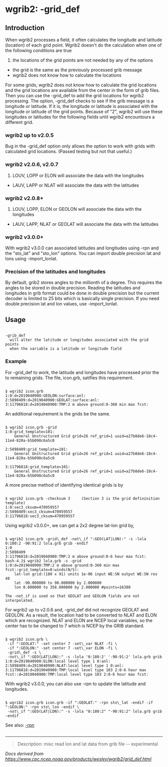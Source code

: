 # wgrib2: -grid_def

## Introduction

When wgrib2 processes a field, it often calculates the longitude
and latitude (location) of each grid point. Wgrib2 doesn't do the calculation
when one of the following conditions are true

1. the locations of the grid points are not needed by any of the options

- the grid is the same as the previously processed grib message
- wgrib2 does not know how to calculate the locations

For some grids, wgrib2 does not know how to calculate the grid locations
and the grid locations are available from the center in the form of grib files.
Then you can use the -grid_def to add the grid
locations for wgrib2 processing.
The option, -grid_def checks to see if the grib message
is a longitude or latitude. If it is, the longitude or latitude is associated
with the longitude or latitude of the grid points.
Because of "2", wgrib2 will use these longitudes
or latitudes for the following fields until wgrib2 encountours a different
grid.

### wgrib2 up to v2.0.5

Bug in the -grid_def option only allows
the option to work with grids with calculated grid locations.
(Passed testing but not that useful.)

### wgrib2 v2.0.6, v2.0.7

1. LOUV, LOPP or ELON will associate the data with the longitudes

- LAUV, LAPP or NLAT will associate the data with the latitudes

### wgrib2 v2.0.8+

1. LOUV, LOPP, ELON or GEOLON will associate the data with the longitudes

- LAUV, LAPP, NLAT or GEOLAT will associate the data with the latitudes

### wgrib2 v3.0.0+

With wgrib2 v3.0.0 can associated latitudes and longitudes using -rpn
and the "sto_lat" and "sto_lon" options. You can import double precision
lat and lons using -import_lonlat.

### Precision of the latitudes and longitudes

By default, grib2 stores angles to the millionth of a degree. This
requires the angles to be stored in double precision. Reading the
latitudes and longitudes in grib format could be done in double
precision but the current decoder is limited to 25 bits which is
basically single precision. If you need double precision lat and lon
values, use -import_lonlat.

## Usage

```

-grib_def
  will alter the latitude or longitudes associated with the grid points
  when the variable is a latitude or longitude field

```

### Example

For -grid_def to work, the latitude and longitudes have
processed prior the to remaining grids. The file, icon.grb, satifies this requirement.

```

$ wgrib2 icon.grb
1:0:d=2019040900:GEOLON:surface:anl:
2:5898409:d=2019040900:GEOLAT:surface:anl:
3:11796818:d=2019040900:TMP:2 m above ground:0-360 min max fcst:

```

An additional requirement is the grids be the same.

```

$ wgrib2 icon.grb -grid
1:0:grid_template=101:
	General Unstructured Grid grid=26 ref_grid=1 uuid=a27b8de6-18c4-11e4-820a-b5b098c6a5c0

2:5898409:grid_template=101:
	General Unstructured Grid grid=26 ref_grid=1 uuid=a27b8de6-18c4-11e4-820a-b5b098c6a5c0

3:11796818:grid_template=101:
	General Unstructured Grid grid=26 ref_grid=1 uuid=a27b8de6-18c4-11e4-820a-b5b098c6a5c0

```

A more precise method of identifying identical grids is by

```

$ wgrib2 icon.grb -checksum 3     (Section 3 is the grid defininition template)
1:0:sec3_cksum=470959557
2:5898409:sec3_cksum=470959557
3:11796818:sec3_cksum=470959557

```

Using wgrib2 v3.0.0+, we can get a 2x2 degree lat-lon grid by,

```

$ wgrib2 icon.grb -grid\_def -not\_if ":GEO(LAT|LON):" -s -lola 0:180:2 -90:91:2 lola.grb grib -endif
1:0
2:5898409
3:11796818:d=2019040900:TMP:2 m above ground:0-6 hour max fcst:
bash-4.1$ wgrib2 lola.grb -s -grid
1:0:d=2019040900:TMP:2 m above ground:0-360 min max fcst::grid_template=0:winds(N/S):
	lat-lon grid:(180 x 91) units 1e-06 input WE:SN output WE:SN res 48
	lat -90.000000 to 90.000000 by 2.000000
	lon 0.000000 to 358.000000 by 2.000000 #points=16380

The -not_if is used so that GEOLAT and GEOLON fields are not interpolated.

```

For wgrib2 up to v2.0.6 and, -grid_def did not recognize GEOLAT and GEOLON.
As a result, the location had to be converted to NLAT and ELON which are
recognized. NLAT and ELON are NCEP local variables, so the center has to
be changed to 7 which is NCEP by the GRIB standard.

```

$ wgrib2 icon.grb \
 -if ":GEOLAT:" -set center 7 -set\_var NLAT -fi \
 -if ":GEOLON:" -set center 7 -set\_var ELON -fi \
 -grid\_def -s \
 -not\_if ":GEO(LAT|LON):" -s -lola '0:180:2' '-90:91:2' lola.grb grib
1:0:d=2019040900:ELON:local level type 1 0:anl:
2:5898409:d=2019040900:NLAT:local level type 1 0:anl:
3:11796818:d=2019040900:TMP:local level type 103 2:0-6 hour max fcst::d=2019040900:TMP:local level type 103 2:0-6 hour max fcst:

```

With wgrib2 v3.0.0, you can also use -rpn to update the latitude and
longitudes.

```

$ wgrib2 icon.grb icon.grb -if ":GEOLAT:" -rpn sto\_lat -endif -if ":GEOLON:" -rpn sto\_lon -endif \
 -not\_if ":GEO(LAT|LON):" -s -lola "0:180:2" "-90:91:2" lola.grb grib -endif

```

See also:
[-rpn](./rpn.md)

```

```

---

> Description: misc read lon and lat data from grib file -- experimental

_Docs derived from <https://www.cpc.ncep.noaa.gov/products/wesley/wgrib2/grid_def.html>_
